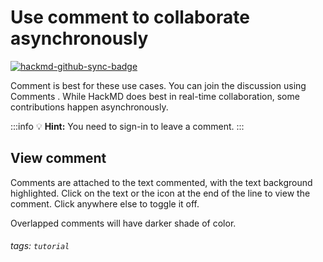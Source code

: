 # Use comment to collaborate asynchronously <i class="fa fa-commenting-o"></i>

[![hackmd-github-sync-badge](https://stage.hackmd.io/_t0Z09AzTTWutQyzHTDwLw/badge)](https://stage.hackmd.io/_t0Z09AzTTWutQyzHTDwLw)


Comment is best for these use cases. You can join the discussion using Comments <i class="fa fa-commenting-o"></i>. 
While HackMD does best in real-time collaboration, some contributions happen asynchronously. 

:::info
:bulb: **Hint:** You need to sign-in to leave a comment.
:::

## View comment
Comments are attached to the text commented, with the text background highlighted. 
Click on the text or the <i class="fa fa-commenting-o"></i> icon at the end of the line to view the comment. Click anywhere else to toggle it off.

Overlapped comments will have darker shade of color.

###### tags: `tutorial`